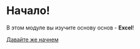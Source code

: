 # Начало!

В этом модуле вы изучите основу основ - **Excel**!

[Давайте же начнем](/docs/Excel/first.md)

